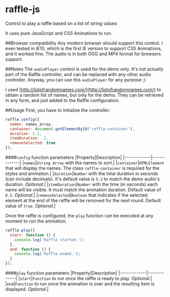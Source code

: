 # raffle-js
Control to play a raffle based on a list of string values

It uses pure JavaScript and CSS Animations to run.

##Browser compatibility
Any modern browser should support this control. I even tested in IE10, which is the first IE version to support CSS Animations, and it worked fine.
The audio is in both OGG and MP4 format for browsers support.

##Notes
The `audioPlayer` control is used for the demo only. It's not actually part of the Raffle controller, and can be replaced with any other audio controller. Anyway, you can use this `audioPlayer` for any purpose ;)

I used [http://listofrandomnames.com/](http://listofrandomnames.com/) to obtain a random list of names, but only for the demo. They can be retrieved in any form, and just added to the Raffle configuration.

##Usage
First, you have to initialize the controller:
```Javascript
raffle.config({
  names: names_array,
  container: document.getElementById('raffle-container'),
  duration: 5.2,
  itemDuration: .2,
  removeSelected: true
});
```
####`config` function parameters
|Property|Description|
|-------------|-------------|
|`names`|`String Array` with the names to sort.|
|`container`|`HTMLElement` that will display the names. The class `raffle-container` is required for the styles and animation.|
|`duration`|`Number` with the total duration in seconds (can include decimals). It's default value is `5.2` to match the demo audio's duration. _Optional_.|
|`itemDuration`|`Number` with the time (in seconds) each name will be visible. It must match the animation duration. Default value of `0.2`. _Optional_.|
|`removeSelected`|`Boolean` that indicates if the selected element at the end of the raffle will be removed for the next round. Default value of `true`. _Optional_.|


Once the raffle is configured, the `play` function can be executed at any moment to run the animation.
```Javascript
raffle.play({
  start: function () {
    console.log('Raffle started.');
  },
  end: function () {
    console.log('Raffle ended.');
  }
});
```
####`play` function parameters
|Property|Description|
|-------------|-------------|
|`start`|`Function` to run once the raffle is ready to play. _Optional_.|
|`end`|`Function` to run once the animation is over and the resulting item is displayed. _Optional_.|

